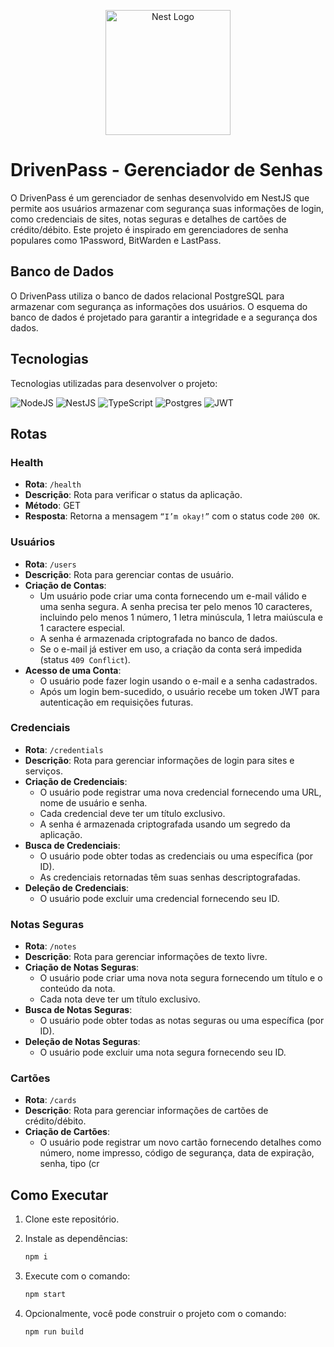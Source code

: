 <p align="center">
  <a href="http://nestjs.com/" target="blank"><img src="https://nestjs.com/img/logo-small.svg" width="200" alt="Nest Logo" /></a>
</p>

# DrivenPass - Gerenciador de Senhas

O DrivenPass é um gerenciador de senhas desenvolvido em NestJS que permite aos usuários armazenar com segurança suas informações de login, como credenciais de sites, notas seguras e detalhes de cartões de crédito/débito. Este projeto é inspirado em gerenciadores de senha populares como 1Password, BitWarden e LastPass.

## Banco de Dados

O DrivenPass utiliza o banco de dados relacional PostgreSQL para armazenar com segurança as informações dos usuários. O esquema do banco de dados é projetado para garantir a integridade e a segurança dos dados.

## Tecnologias
Tecnologias utilizadas para desenvolver o projeto:

![NodeJS](https://img.shields.io/badge/node.js-6DA55F?style=for-the-badge&logo=node.js&logoColor=white)
![NestJS](https://img.shields.io/badge/nestjs-%23E0234E.svg?style=for-the-badge&logo=nestjs&logoColor=white)
![TypeScript](https://img.shields.io/badge/typescript-%23007ACC.svg?style=for-the-badge&logo=typescript&logoColor=white)
![Postgres](https://img.shields.io/badge/postgres-%23316192.svg?style=for-the-badge&logo=postgresql&logoColor=white)
![JWT](https://img.shields.io/badge/JWT-black?style=for-the-badge&logo=JSON%20web%20tokens)

## Rotas

### Health

- **Rota**: `/health`
- **Descrição**: Rota para verificar o status da aplicação.
- **Método**: GET
- **Resposta**: Retorna a mensagem `“I’m okay!”` com o status code `200 OK`.

### Usuários

- **Rota**: `/users`
- **Descrição**: Rota para gerenciar contas de usuário.
- **Criação de Contas**:
  - Um usuário pode criar uma conta fornecendo um e-mail válido e uma senha segura. A senha precisa ter pelo menos 10 caracteres, incluindo pelo menos 1 número, 1 letra minúscula, 1 letra maiúscula e 1 caractere especial.
  - A senha é armazenada criptografada no banco de dados.
  - Se o e-mail já estiver em uso, a criação da conta será impedida (status `409 Conflict`).
- **Acesso de uma Conta**:
  - O usuário pode fazer login usando o e-mail e a senha cadastrados.
  - Após um login bem-sucedido, o usuário recebe um token JWT para autenticação em requisições futuras.

### Credenciais

- **Rota**: `/credentials`
- **Descrição**: Rota para gerenciar informações de login para sites e serviços.
- **Criação de Credenciais**:
  - O usuário pode registrar uma nova credencial fornecendo uma URL, nome de usuário e senha.
  - Cada credencial deve ter um título exclusivo.
  - A senha é armazenada criptografada usando um segredo da aplicação.
- **Busca de Credenciais**:
  - O usuário pode obter todas as credenciais ou uma específica (por ID).
  - As credenciais retornadas têm suas senhas descriptografadas.
- **Deleção de Credenciais**:
  - O usuário pode excluir uma credencial fornecendo seu ID.

### Notas Seguras

- **Rota**: `/notes`
- **Descrição**: Rota para gerenciar informações de texto livre.
- **Criação de Notas Seguras**:
  - O usuário pode criar uma nova nota segura fornecendo um título e o conteúdo da nota.
  - Cada nota deve ter um título exclusivo.
- **Busca de Notas Seguras**:
  - O usuário pode obter todas as notas seguras ou uma específica (por ID).
- **Deleção de Notas Seguras**:
  - O usuário pode excluir uma nota segura fornecendo seu ID.

### Cartões

- **Rota**: `/cards`
- **Descrição**: Rota para gerenciar informações de cartões de crédito/débito.
- **Criação de Cartões**:
  - O usuário pode registrar um novo cartão fornecendo detalhes como número, nome impresso, código de segurança, data de expiração, senha, tipo (cr

## Como Executar

1. Clone este repositório.

2. Instale as dependências:

    ```bash
    npm i
    ```

3. Execute com o comando:

    ```bash
    npm start
    ```

6. Opcionalmente, você pode construir o projeto com o comando:

    ```bash
    npm run build
